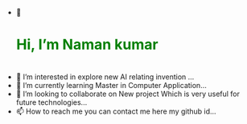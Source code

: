 - 👋 <h1 style='color:green;bacground-color:blue;'> Hi, I’m  Naman kumar <h1> 
- 👀 I’m interested in explore new AI relating invention  ...
- 🌱 I’m currently learning  Master in Computer Application...
- 💞️ I’m looking to collaborate on New project Which is very useful for future technologies...
- 📫 How to reach me you can contact me here my github id...

<!---
Namankumar199/Namankumar199 is a ✨ special ✨ repository because its `README.md` (this file) appears on your GitHub profile.
You can click the Preview link to take a look at your changes.
--->
